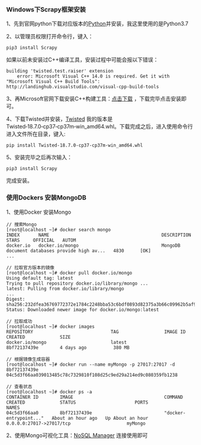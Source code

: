 ### Windows下Scrapy框架安装
1、先到官网python下载对应版本的[Python](https://www.python.org/downloads/)并安装，我这里使用的是Python3.7

2、以管理员权限打开命令行，键入：
```
pip3 install Scrapy
```

如果以前未安装过C++编译工具，安装过程中可能会报以下错误：

```
building 'twisted.test.raiser' extension
    error: Microsoft Visual C++ 14.0 is required. Get it with "Microsoft Visual C++ Build Tools": http://landinghub.visualstudio.com/visual-cpp-build-tools

```

3、再Microsoft官网下载安装C++构建工具：[点击下载](https://www.microsoft.com/en-us/download/confirmation.aspx?id=48159)
，下载完毕点击安装即可。

4、下载Twisted并安装，[Twisted](https://www.lfd.uci.edu/~gohlke/pythonlibs/#twisted) 我的版本是Twisted‑18.7.0‑cp37‑cp37m‑win_amd64.whl。下载完成之后，进入使用命令行进入文件所在目录，键入:
```
pip install Twisted‑18.7.0‑cp37‑cp37m‑win_amd64.whl
```

5、安装完毕之后再次输入：
```
pip3 install Scrapy
```

完成安装。

### 使用Dockers 安装MongoDB
1、使用Docker 安装Mongo
```
// 搜索Mongo
[root@localhost ~]# docker search mongo
INDEX       NAME                                          DESCRIPTION                                     STARS     OFFICIAL   AUTOM
docker.io   docker.io/mongo                               MongoDB document databases provide high av...   4830      [OK]       
...

// 拉取官方版本的镜像
[root@localhost ~]# docker pull docker.io/mongo
Using default tag: latest
Trying to pull repository docker.io/library/mongo ... 
latest: Pulling from docker.io/library/mongo
...
Digest: sha256:232dfea36769772372e1784c2248bba53c6bdf0893d82375a3b66c09962b5af9
Status: Downloaded newer image for docker.io/mongo:latest

// 拉取成功
[root@localhost ~]# docker images
REPOSITORY                             TAG                 IMAGE ID            CREATED             SIZE
docker.io/mongo                        latest              8bf72137439e        4 days ago          380 MB

// 根据镜像生成容器
[root@localhost ~]# docker run --name myMongo -p 27017:27017 -d 8bf72137439e
04c5d3f66aa039013485c78c7329810f108d25c9ed29a214ed9c080359fb1238

// 查看状态
[root@localhost ~]# docker ps -a
CONTAINER ID        IMAGE                                  COMMAND                  CREATED             STATUS                      PORTS                                        NAMES
04c5d3f66aa0        8bf72137439e                           "docker-entrypoint..."   About an hour ago   Up About an hour            0.0.0.0:27017->27017/tcp                     myMongo
```

2、使用Mongo可视化工具：[NoSQL Manager](https://www.mongodbmanager.com/download) 连接使用即可